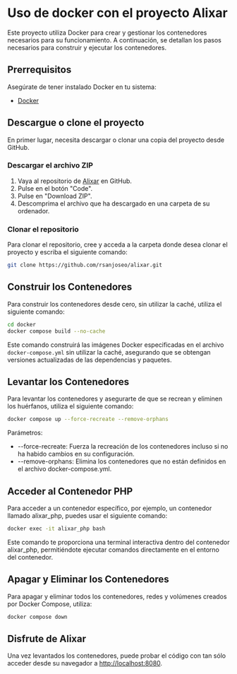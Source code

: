 # Uso de docker con el proyecto Alixar

Este proyecto utiliza Docker para crear y gestionar los contenedores necesarios para su funcionamiento. A continuación, se detallan los pasos necesarios para construir y ejecutar los contenedores.

## Prerrequisitos

Asegúrate de tener instalado Docker en tu sistema:

- [Docker](https://docs.docker.com/get-docker/)

## Descargue o clone el proyecto

En primer lugar, necesita descargar o clonar una copia del proyecto desde GitHub.

### Descargar el archivo ZIP

1. Vaya al repositorio de [Alixar](https://github.com/rsanjoseo/alixar) en GitHub.
2. Pulse en el botón "Code".
3. Pulse en "Download ZIP".
4. Descomprima el archivo que ha descargado en una carpeta de su ordenador.

### Clonar el repositorio

Para clonar el repositorio, cree y acceda a la carpeta donde desea clonar el proyecto y escriba el siguiente comando:

```sh
git clone https://github.com/rsanjoseo/alixar.git
```

## Construir los Contenedores

Para construir los contenedores desde cero, sin utilizar la caché, utiliza el siguiente comando:

```sh
cd docker
docker compose build --no-cache
```

Este comando construirá las imágenes Docker especificadas en el archivo `docker-compose.yml` sin utilizar la caché, asegurando que se obtengan versiones actualizadas de las dependencias y paquetes.

## Levantar los Contenedores
Para levantar los contenedores y asegurarte de que se recrean y eliminen los huérfanos, utiliza el siguiente comando:

```sh
docker compose up --force-recreate --remove-orphans
```

Parámetros:
- --force-recreate: Fuerza la recreación de los contenedores incluso si no ha habido cambios en su configuración.
- --remove-orphans: Elimina los contenedores que no están definidos en el archivo docker-compose.yml.

## Acceder al Contenedor PHP

Para acceder a un contenedor específico, por ejemplo, un contenedor llamado alixar_php, puedes usar el siguiente comando:

```sh
docker exec -it alixar_php bash
```

Este comando te proporciona una terminal interactiva dentro del contenedor alixar_php, permitiéndote ejecutar comandos directamente en el entorno del contenedor.

## Apagar y Eliminar los Contenedores

Para apagar y eliminar todos los contenedores, redes y volúmenes creados por Docker Compose, utiliza:

```sh
docker compose down
```

## Disfrute de Alixar

Una vez levantados los contenedores, puede probar el código con tan sólo acceder desde su navegador a [http://localhost:8080](http://localhost:8080).  